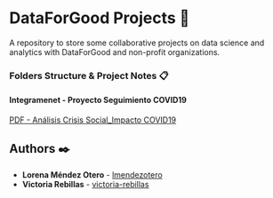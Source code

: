 # DataForGood Projects 🚀
A repository to store some collaborative projects on data science and analytics with DataForGood and non-profit organizations.


### Folders Structure & Project Notes 📋

#### Integramenet - Proyecto Seguimiento COVID19

[PDF - Análisis Crisis Social_Impacto COVID19](https://github.com/lmendezotero/DataForGoodBCN/blob/master/Integramanet/Crisis%20Social%20%26%20COVID19/Analisis%20Crisis%20Social_Impacto%20COVID19%20-%20Integramanet.pdf) 


## Authors ✒️

* **Lorena Méndez Otero** - [lmendezotero](https://github.com/lmendezotero) 
* **Victoria Rebillas** - [victoria-rebillas](https://github.com/victoria-rebillas) 
